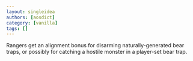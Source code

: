 ```yaml
---
layout: singleidea
authors: [aosdict]
category: [vanilla]
tags: []
---
```

Rangers get an alignment bonus for disarming naturally-generated bear traps, or possibly for catching a hostile monster in a player-set bear trap.
